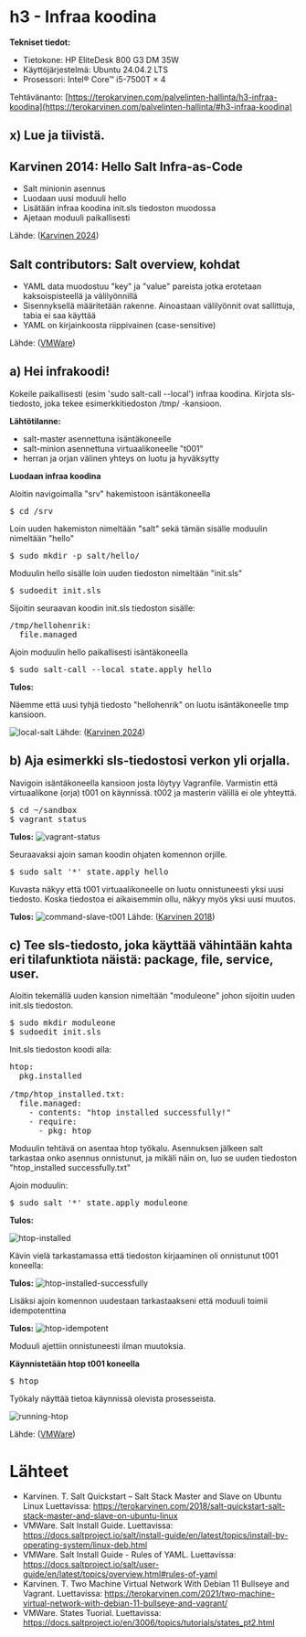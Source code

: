 # h3 - Infraa koodina

**Tekniset tiedot:**
- Tietokone: HP EliteDesk 800 G3 DM 35W
- Käyttöjärjestelmä: Ubuntu 24.04.2 LTS
- Prosessori: Intel® Core™ i5-7500T × 4

Tehtävänanto: [https://terokarvinen.com/palvelinten-hallinta/h3-infraa-koodina](https://terokarvinen.com/palvelinten-hallinta/#h3-infraa-koodina)

## x) Lue ja tiivistä. 

## Karvinen 2014: Hello Salt Infra-as-Code
- Salt minionin asennus
- Luodaan uusi moduuli hello
- Lisätään infraa koodina init.sls tiedoston muodossa
- Ajetaan moduuli paikallisesti

Lähde: ([Karvinen 2024](https://terokarvinen.com/2024/hello-salt-infra-as-code/))

## Salt contributors: Salt overview, kohdat
- YAML data muodostuu "key" ja "value" pareista jotka erotetaan kaksoispisteellä ja välilyönnillä
- Sisennyksellä määritetään rakenne. Ainoastaan välilyönnit ovat sallittuja, tabia ei saa käyttää
- YAML on kirjainkoosta riippivainen (case-sensitive)

Lähde: ([VMWare](https://docs.saltproject.io/salt/user-guide/en/latest/topics/overview.html#rules-of-yaml))

## a) Hei infrakoodi! 
Kokeile paikallisesti (esim 'sudo salt-call --local') infraa koodina. Kirjota sls-tiedosto, joka tekee esimerkkitiedoston /tmp/ -kansioon.

**Lähtötilanne:** 
- salt-master asennettuna isäntäkoneelle
- salt-minion asennettuna virtuaalikoneelle "t001"
- herran ja orjan välinen yhteys on luotu ja hyväksytty

**Luodaan infraa koodina**

Aloitin navigoimalla "srv" hakemistoon isäntäkoneella

<pre>
$ cd /srv
</pre>

Loin uuden hakemiston nimeltään "salt" sekä tämän sisälle moduulin nimeltään "hello"

<pre>
$ sudo mkdir -p salt/hello/
</pre>

Moduulin hello sisälle loin uuden tiedoston nimeltään "init.sls"

<pre>
$ sudoedit init.sls
</pre>

Sijoitin seuraavan koodin init.sls tiedoston sisälle:

<pre>
/tmp/hellohenrik:
  file.managed
</pre>

Ajoin moduulin hello paikallisesti isäntäkoneella

<pre>
$ sudo salt-call --local state.apply hello
</pre>

**Tulos:**

Näemme että uusi tyhjä tiedosto "hellohenrik" on luotu isäntäkoneelle tmp kansioon.

![local-salt](https://github.com/HMJ3/linux-course/blob/main/assignments/img/h3-img/local-salt.png)
Lähde: ([Karvinen 2024](https://terokarvinen.com/2024/hello-salt-infra-as-code/))

## b) Aja esimerkki sls-tiedostosi verkon yli orjalla.

Navigoin isäntäkoneella kansioon josta löytyy Vagranfile. Varmistin että virtuaalikone (orja) t001 on käynnissä. t002 ja masterin välillä ei ole yhteyttä.

<pre>
$ cd ~/sandbox
$ vagrant status
</pre>

**Tulos:**
![vagrant-status](https://github.com/HMJ3/linux-course/blob/main/assignments/img/h3-img/vagrant-status.png)

Seuraavaksi ajoin saman koodin ohjaten komennon orjille. 

<pre>
$ sudo salt '*' state.apply hello
</pre>

Kuvasta näkyy että t001 virtuaalikoneelle on luotu onnistuneesti yksi uusi tiedosto. Koska tiedostoa ei aikaisemmin ollu, näkyy myös yksi uusi muutos. 

**Tulos:**
![command-slave-t001](https://github.com/HMJ3/linux-course/blob/main/assignments/img/h3-img/command-slave-t001.png)
Lähde: ([Karvinen 2018](https://terokarvinen.com/2018/salt-quickstart-salt-stack-master-and-slave-on-ubuntu-linux/))

## c) Tee sls-tiedosto, joka käyttää vähintään kahta eri tilafunktiota näistä: package, file, service, user. 

Aloitin tekemällä uuden kansion nimeltään "moduleone" johon sijoitin uuden init.sls tiedoston.

<pre>
$ sudo mkdir moduleone
$ sudoedit init.sls
</pre>

Init.sls tiedoston koodi alla:

<pre>
htop:
  pkg.installed

/tmp/htop_installed.txt:
  file.managed:
    - contents: "htop installed successfully!"
    - require:
      - pkg: htop
</pre>

Moduulin tehtävä on asentaa htop työkalu. Asennuksen jälkeen salt tarkastaa onko asennus onnistunut, ja mikäli näin on, luo se uuden tiedoston "htop_installed successfully.txt"

Ajoin moduulin:

<pre>
$ sudo salt '*' state.apply moduleone
</pre>

**Tulos:**

![htop-installed](https://github.com/HMJ3/linux-course/blob/main/assignments/img/h3-img/htop-installed.png)

Kävin vielä tarkastamassa että tiedoston kirjaaminen oli onnistunut t001 koneella:

**Tulos:**
![htop-installed-successfully](https://github.com/HMJ3/linux-course/blob/main/assignments/img/h3-img/htop-installed-successfully.png)

Lisäksi ajoin komennon uudestaan tarkastaakseni että moduuli toimii idempotenttina

**Tulos:**
![htop-idempotent](https://github.com/HMJ3/linux-course/blob/main/assignments/img/h3-img/htop-idempotent.png)

Moduuli ajettiin onnistuneesti ilman muutoksia.

**Käynnistetään htop t001 koneella**

<pre>
$ htop
</pre>

Työkaly näyttää tietoa käynnissä olevista prosesseista.

![running-htop](https://github.com/HMJ3/linux-course/blob/main/assignments/img/h3-img/running-htop.png)

Lähde: ([VMWare](https://docs.saltproject.io/en/3006/topics/tutorials/states_pt2.html))

# Lähteet
- Karvinen. T.  Salt Quickstart – Salt Stack Master and Slave on Ubuntu Linux  Luettavissa: https://terokarvinen.com/2018/salt-quickstart-salt-stack-master-and-slave-on-ubuntu-linux
- VMWare. Salt Install Guide. Luettavissa: https://docs.saltproject.io/salt/install-guide/en/latest/topics/install-by-operating-system/linux-deb.html
- VMWare. Salt Install Guide - Rules of YAML. Luettavissa: https://docs.saltproject.io/salt/user-guide/en/latest/topics/overview.html#rules-of-yaml
- Karvinen. T. Two Machine Virtual Network With Debian 11 Bullseye and Vagrant. Luettavissa: https://terokarvinen.com/2021/two-machine-virtual-network-with-debian-11-bullseye-and-vagrant/
- VMWare. States Tuorial. Luettavissa: https://docs.saltproject.io/en/3006/topics/tutorials/states_pt2.html
